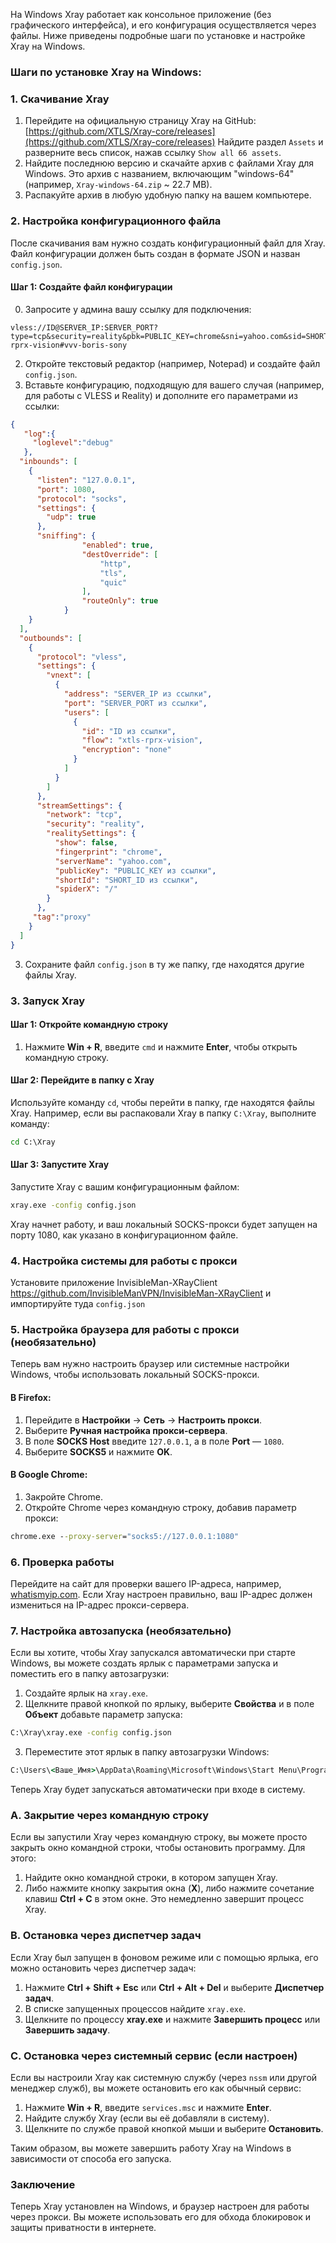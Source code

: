 На Windows Xray работает как консольное приложение (без графического интерфейса), и его конфигурация осуществляется через файлы. Ниже приведены подробные шаги по установке и настройке Xray на Windows.

### Шаги по установке Xray на Windows:

### 1. **Скачивание Xray**

1. Перейдите на официальную страницу Xray на GitHub: [https://github.com/XTLS/Xray-core/releases](https://github.com/XTLS/Xray-core/releases) Найдите раздел `Assets` и разверните весь список, нажав ссылку `Show all 66 assets`.
2. Найдите последнюю версию и скачайте архив с файлами Xray для Windows. Это архив с названием, включающим "windows-64" (например, `Xray-windows-64.zip` ~ 22.7 MB).
3. Распакуйте архив в любую удобную папку на вашем компьютере.

### 2. **Настройка конфигурационного файла**

После скачивания вам нужно создать конфигурационный файл для Xray. Файл конфигурации должен быть создан в формате JSON и назван `config.json`.

#### Шаг 1: Создайте файл конфигурации
0. Запросите у админа вашу ссылку для подключения:
```
vless://ID@SERVER_IP:SERVER_PORT?type=tcp&security=reality&pbk=PUBLIC_KEY=chrome&sni=yahoo.com&sid=SHORT_ID&spx=%2F&flow=xtls-rprx-vision#vvv-boris-sony
```
2. Откройте текстовый редактор (например, Notepad) и создайте файл `config.json`.
3. Вставьте конфигурацию, подходящую для вашего случая (например, для работы с VLESS и Reality) и дополните его параметрами из ссылки:

```json
{
   "log":{
     "loglevel":"debug"
   },
  "inbounds": [
    {
      "listen": "127.0.0.1",
      "port": 1080,
      "protocol": "socks",
      "settings": {
        "udp": true
      },
      "sniffing": {
                "enabled": true,
                "destOverride": [
                    "http",
                    "tls",
                    "quic"
                ],
                "routeOnly": true
            }
    }
  ],
  "outbounds": [
    {
      "protocol": "vless",
      "settings": {
        "vnext": [
          {
            "address": "SERVER_IP из ссылки",
            "port": "SERVER_PORT из ссылки",
            "users": [
              {
                "id": "ID из ссылки",
                "flow": "xtls-rprx-vision",
                "encryption": "none"
              }
            ]
          }
        ]
      },
      "streamSettings": {
        "network": "tcp",
        "security": "reality",
        "realitySettings": {
          "show": false,
          "fingerprint": "chrome",
          "serverName": "yahoo.com",
          "publicKey": "PUBLIC_KEY из ссылки",
          "shortId": "SHORT_ID из ссылки",
          "spiderX": "/"
        }
      },
     "tag":"proxy"
    }
  ]
}
```

3. Сохраните файл `config.json` в ту же папку, где находятся другие файлы Xray.

### 3. **Запуск Xray**

#### Шаг 1: Откройте командную строку

1. Нажмите **Win + R**, введите `cmd` и нажмите **Enter**, чтобы открыть командную строку.

#### Шаг 2: Перейдите в папку с Xray

Используйте команду `cd`, чтобы перейти в папку, где находятся файлы Xray. Например, если вы распаковали Xray в папку `C:\Xray`, выполните команду:

```cmd
cd C:\Xray
```

#### Шаг 3: Запустите Xray

Запустите Xray с вашим конфигурационным файлом:

```cmd
xray.exe -config config.json
```

Xray начнет работу, и ваш локальный SOCKS-прокси будет запущен на порту 1080, как указано в конфигурационном файле.

### 4. **Настройка системы для работы с прокси**

Установите приложение InvisibleMan-XRayClient https://github.com/InvisibleManVPN/InvisibleMan-XRayClient и импортируйте туда `config.json`

### 5. **Настройка браузера для работы с прокси (необязательно)**

Теперь вам нужно настроить браузер или системные настройки Windows, чтобы использовать локальный SOCKS-прокси.

#### В Firefox:

1. Перейдите в **Настройки** -> **Сеть** -> **Настроить прокси**.
2. Выберите **Ручная настройка прокси-сервера**.
3. В поле **SOCKS Host** введите `127.0.0.1`, а в поле **Port** — `1080`.
4. Выберите **SOCKS5** и нажмите **OK**.

#### В Google Chrome:

1. Закройте Chrome.
2. Откройте Chrome через командную строку, добавив параметр прокси:

```cmd
chrome.exe --proxy-server="socks5://127.0.0.1:1080"
```

### 6. **Проверка работы**

Перейдите на сайт для проверки вашего IP-адреса, например, [whatismyip.com](https://www.whatismyip.com). Если Xray настроен правильно, ваш IP-адрес должен измениться на IP-адрес прокси-сервера.

### 7. **Настройка автозапуска (необязательно)**

Если вы хотите, чтобы Xray запускался автоматически при старте Windows, вы можете создать ярлык с параметрами запуска и поместить его в папку автозагрузки:

1. Создайте ярлык на `xray.exe`.
2. Щелкните правой кнопкой по ярлыку, выберите **Свойства** и в поле **Объект** добавьте параметр запуска:

```cmd
C:\Xray\xray.exe -config config.json
```

3. Переместите этот ярлык в папку автозагрузки Windows:

```cmd
C:\Users\<Ваше_Имя>\AppData\Roaming\Microsoft\Windows\Start Menu\Programs\Startup
```

Теперь Xray будет запускаться автоматически при входе в систему.

### A. **Закрытие через командную строку**

Если вы запустили Xray через командную строку, вы можете просто закрыть окно командной строки, чтобы остановить программу. Для этого:

1. Найдите окно командной строки, в котором запущен Xray.
2. Либо нажмите кнопку закрытия окна (**X**), либо нажмите сочетание клавиш **Ctrl + C** в этом окне. Это немедленно завершит процесс Xray.

### B. **Остановка через диспетчер задач**

Если Xray был запущен в фоновом режиме или с помощью ярлыка, его можно остановить через диспетчер задач:

1. Нажмите **Ctrl + Shift + Esc** или **Ctrl + Alt + Del** и выберите **Диспетчер задач**.
2. В списке запущенных процессов найдите `xray.exe`.
3. Щелкните по процессу **xray.exe** и нажмите **Завершить процесс** или **Завершить задачу**.

### C. **Остановка через системный сервис (если настроен)**

Если вы настроили Xray как системную службу (через `nssm` или другой менеджер служб), вы можете остановить его как обычный сервис:

1. Нажмите **Win + R**, введите `services.msc` и нажмите **Enter**.
2. Найдите службу Xray (если вы её добавляли в систему).
3. Щелкните по службе правой кнопкой мыши и выберите **Остановить**.

Таким образом, вы можете завершить работу Xray на Windows в зависимости от способа его запуска.

### Заключение

Теперь Xray установлен на Windows, и браузер настроен для работы через прокси. Вы можете использовать его для обхода блокировок и защиты приватности в интернете.
